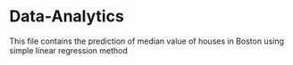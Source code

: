 # Data-Analytics
This file contains the prediction of median value of houses in Boston using simple linear regression method
